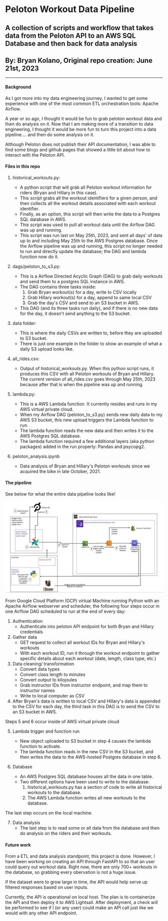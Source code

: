 # Peloton Workout Data Pipeline
## A collection of scripts and workflow that takes data from the Peloton API to an AWS SQL Database and then back for data analysis
## By: Bryan Kolano, Original repo creation: June 21st, 2023


***

#### Background

As I got more into my data engineering journey, I wanted to get some experience with one of the most common ETL orchestration tools: Apache Airflow.  

A year or so ago, I thought it would be fun to grab peloton workout data and then do analysis on it.  Now that I am making more of a transition to data engineering, I thought it would be more fun to turn this project into a data pipeline.... and then do some analysis on it.

Although Peloton does not publish their API documentation, I was able to find some blogs and github pages that showed a little bit about how to interact with the Peloton API.  


#### Files in this repo

1.  historical_workouts.py: 
    - A python script that will grab all Peloton workout information for riders (Bryan and Hillary in this case).  
    - This script grabs all the workout identifiers for a given person, and then collects all the workout details associated with each workout identifier.
    - Finally, as an option, this script will then write the data to a Postgres SQL database in AWS.  
    - This script was used to pull all workout data until the Airflow DAG was up and running.  
    - This script was run last on May 25th, 2023, and sent all days' of data up to and including May 25th to the AWS Postgres database.  Once the Airflow pipeline was up and running, this script no longer needed to run and directly update the database; the DAG and lambda function now do it.

2.  dags/peloton_to_s3.py:
    - This is a Airflow Directed Acyclic Graph (DAG) to grab daily workouts and send them to a postgres SQL instance in AWS.
    - The DAG contains three tasks inside:
        <ol>
            <li>Grab Bryan workout(s) for a day, write to CSV locally</li>
            <li>Grab Hillary workout(s) for a day, append to same local CSV</li>
            <li>Grab the day's CSV and send to an S3 bucket in AWS. </li>
        </ol>
    - This DAG (and its three tasks run daily), and if there is no new data for the day, it doesn't send anything to the S3 bucket.

3. data folder:
    - This is where the daily CSVs are written to, before they are uploaded to S3 bucket.
    - There is just one example in the folder to show an example of what a daily S3 upload looks like.

4. all_rides.csv:
    - Output of historical_workouts.py.  When this python script runs, it produces this CSV with all Peloton workouts of Bryan and Hillary.  The current version of all_rides.csv goes through May 25th, 2023 because after that is when the pipeline was up and running.

5. lambda.py:
    - This is a AWS Lambda function.  It currently resides and runs in my AWS virtual private cloud.
    - When my Airflow DAG (peloton_to_s3.py) sends new daily data to my AWS S3 bucket, this new upload triggers the Lambda function to run.  
    - The lambda function reads the new data and then writes it to the AWS Postgres SQL database.
    - The lambda function required a few additional layers (aka python packages) added in the run properly: Pandas and psycopg2.

6. peloton_analysis.ipynb
    - Data analysis of Bryan and Hillary's Peloton workouts since we acquired the bike in late October, 2021.



#### The pipeline

See below for what the entire data pipeline looks like!

![pipeline](https://github.com/bryankolano/peloton_etl_pipeline_and_data_analysis/blob/master/peloton_flow.jpeg)

From Google Cloud Platform (GCP) virtual Machine running Python with an Apache Airflow webserver and scheduler, the following four steps occur in one Airflow DAG scheduled to run at the end of every day:
1. Authentication 
    - Authenticate into peloton API endpoint for both Bryan and Hillary credentials
2. Gather data
    - GET request to collect all workout IDs for Bryan and Hillary's workouts
    - With each workout ID, run it through the workout endpoint to gather specific details about each workout (date, length, class type, etc.)
3. Data cleaning/ transformation
    - Convert data types
    - Convert class length to minutes
    - Convert output to kilojoules 
    - Grab instructor IDs from instructor endpoint, and map them to instructor names
    - Write to local computer as CSV
4. After Bryan's data is written to local CSV and Hillary's data is appended to the CSV for each day, the third task in this DAG is to send the CSV to an S3 bucket in AWS.

Steps 5 and 6 occur inside of AWS virtual private cloud

5. Lambda trigger and function run 
    - New object uploaded to S3 bucket in step 4 causes the lambda function to activate.
    - The lambda function reads in the new CSV in the S3 bucket, and then writes the data to the AWS-hosted Postgres database in step 6.

6. Database
    - An AWS Postgres SQL database houses all the data in one table.
    - Two different options have been used to write to the database:
        1. historical_workouts.py has a section of code to write all historical workouts to the database.
        2. The AWS Lambda function writes all new workouts to the database.

The last step occurs on the local machine.

7. Data analysis
    - The last step is to read some or all data from the database and then do analysis on the riders and their workouts.


#### Future work

From a ETL and data analysis standpoint, this project is done.  However, I have been working on creating an API through FastAPI to so that an user could query out workout data.  Right now, there are only 700+ workouts in the database, so grabbing every obervation is not a huge issue.  

If the dataset were to grow large in time, the API would help serve up filtered responses based on user inputs.

Currently, the API is operational on local host.  The plan is to containerize the API and then deploy it to AWS Lightsail.  After deployment, a check will be performed to see if I (or any user) could make an API call just like we would with any other API endpoint.
